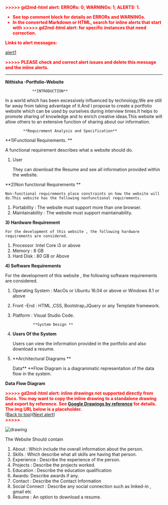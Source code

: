 <!-- Output copied to clipboard! -->


<p style="color: red; font-weight: bold">>>>>>  gd2md-html alert:  ERRORs: 0; WARNINGs: 1; ALERTS: 1.</p>
<ul style="color: red; font-weight: bold"><li>See top comment block for details on ERRORs and WARNINGs. <li>In the converted Markdown or HTML, search for inline alerts that start with >>>>>  gd2md-html alert:  for specific instances that need correction.</ul>

<p style="color: red; font-weight: bold">Links to alert messages:</p><a href="#gdcalert1">alert1</a>

<p style="color: red; font-weight: bold">>>>>> PLEASE check and correct alert issues and delete this message and the inline alerts.<hr></p>


**Nithisha -Portfolio-Website**

				


                **INTRODUCTION**

In a world which has been excessively influenced by technology,We are still far away from taking advantage of it.And I propose to create a portfolio website which can be used by ourselves during interview times.It helps to  promote sharing of knowledge and to enrich creative ideas.This website will allow others to an extensive function of sharing about our information.

			**Requirement Analysis and Specification**

**1)Functional Requirements. **

A functional requirement describes what a website should do.



1. User

    They can download the Resume and see all  information  provided within the website.


**2)Non functional Requirements **

	Non-functional requirements place constraints on how the website will do.This website has the following nonfunctional requirements.



1. Portability : The website must support more than one browser.
2. Maintainability : The website must support maintainability.

**3) Hardware Requirement**

	For the development of this website , the following hardware requirements are considered.



1. Processor :Intel Core i3 or above
2. Memory : 8 GB 
3. Hard Disk : 80 GB or Above

**4) Software Requirements**

For the development of this website , the following software requirements are considered.



1. Operating System : MacOs or Ubuntu 16.04 or above or  Windows 8.1 or above
2. Front -End : HTML ,CSS, Bootstrap,JQuery or any Template framework.
3. Platform : Visual Studio Code.

				**System Design **



1. **Users Of the System**

	Users can view the information provided in the portfolio and also download a resume.



2. **Architectural Diagrams **

    Data** **Flow Diagram is a diagrammatic representation of the data flow in the system.


**Data Flow Diagram**



<p id="gdcalert1" ><span style="color: red; font-weight: bold">>>>>>  gd2md-html alert: inline drawings not supported directly from Docs. You may want to copy the inline drawing to a standalone drawing and export by reference. See <a href="https://github.com/evbacher/gd2md-html/wiki/Google-Drawings-by-reference">Google Drawings by reference</a> for details. The img URL below is a placeholder. </span><br>(<a href="#">Back to top</a>)(<a href="#gdcalert2">Next alert</a>)<br><span style="color: red; font-weight: bold">>>>>> </span></p>


![drawing](https://docs.google.com/drawings/d/12345/export/png)

The Website Should contain 



1. About : Which include the overall information  about the person.
2. Skills : Which describe what all skills are having that person.
3. Experience : Describe the experience of the person.
4. Projects : Describe the projects worked.
5. Education : Describe the education qualification
6. Awards: Describe awards if any.
7. Contact : Describe the Contact Information
8. Social Connect : Describe any social connection such as linked-in , gmail etc
9. Resume : An option to download a resume.